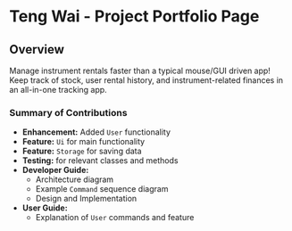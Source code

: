 # Teng Wai - Project Portfolio Page

## Overview

Manage instrument rentals faster than a typical mouse/GUI driven app! Keep track of stock, user rental history, and
instrument-related finances in an all-in-one tracking app.

### Summary of Contributions

* **Enhancement:** Added `User` functionality
* **Feature:** `Ui` for main functionality
* **Feature:** `Storage` for saving data
* **Testing:** for relevant classes and methods
* **Developer Guide:**
    * Architecture diagram
    * Example `Command` sequence diagram
    * Design and Implementation
* **User Guide:**
    * Explanation of `User` commands and feature
